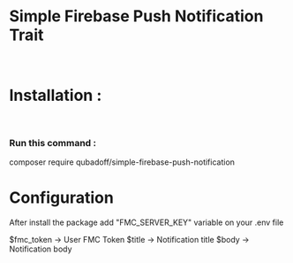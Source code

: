 <h1> Simple Firebase Push Notification Trait </h1>
<br/>
<h1> Installation : </h1>
<br/>
<h3> Run this command :  </h3>
<p>composer require qubadoff/simple-firebase-push-notification</p>

<h1> Configuration </h1>
<p>
After install the package add "FMC_SERVER_KEY" variable on your .env file

$fmc_token -> User FMC Token
$title -> Notification title
$body -> Notification body

</p>
